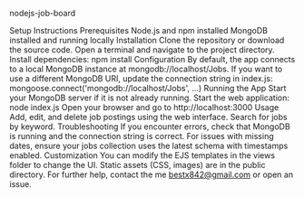 nodejs-job-board

Setup Instructions
Prerequisites
Node.js and npm installed
MongoDB installed and running locally
Installation
Clone the repository or download the source code.
Open a terminal and navigate to the project directory.
Install dependencies:
npm install
Configuration
By default, the app connects to a local MongoDB instance at mongodb://localhost/Jobs.
If you want to use a different MongoDB URI, update the connection string in index.js:
mongoose.connect('mongodb://localhost/Jobs', ...)
Running the App
Start your MongoDB server if it is not already running.
Start the web application:
node index.js
Open your browser and go to http://localhost:3000
Usage
Add, edit, and delete job postings using the web interface.
Search for jobs by keyword.
Troubleshooting
If you encounter errors, check that MongoDB is running and the connection string is correct.
For issues with missing dates, ensure your jobs collection uses the latest schema with timestamps enabled.
Customization
You can modify the EJS templates in the views folder to change the UI.
Static assets (CSS, images) are in the public directory.
For further help, contact the me bestx842@gmail.com or open an issue.
